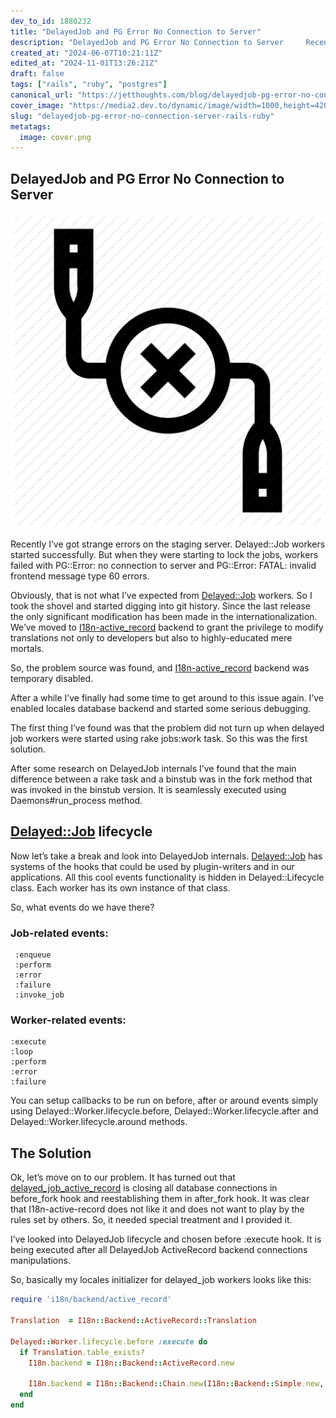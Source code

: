 ```yaml
---
dev_to_id: 1880232
title: "DelayedJob and PG Error No Connection to Server"
description: "DelayedJob and PG Error No Connection to Server     Recently I’ve got strange errors on the..."
created_at: "2024-06-07T10:21:11Z"
edited_at: "2024-11-01T13:26:21Z"
draft: false
tags: ["rails", "ruby", "postgres"]
canonical_url: "https://jetthoughts.com/blog/delayedjob-pg-error-no-connection-server-rails-ruby/"
cover_image: "https://media2.dev.to/dynamic/image/width=1000,height=420,fit=cover,gravity=auto,format=auto/https%3A%2F%2Fraw.githubusercontent.com%2Fjetthoughts%2Fjetthoughts.github.io%2Fmaster%2Fstatic%2Fassets%2Fimg%2Fblog%2Fdelayedjob-pg-error-no-connection-server-rails-ruby%2Ffile_0.png"
slug: "delayedjob-pg-error-no-connection-server-rails-ruby"
metatags:
  image: cover.png
---
```


## DelayedJob and PG Error No Connection to Server

![](file_0.png)

Recently I’ve got strange errors on the staging server. Delayed::Job workers started successfully. But when they were starting to lock the jobs, workers failed with PG::Error: no connection to server and PG::Error: FATAL: invalid frontend message type 60 errors.

Obviously, that is not what I’ve expected from [Delayed::Job](https://github.com/collectiveidea/delayed_job) workers. So I took the shovel and started digging into git history. Since the last release the only significant modification has been made in the internationalization. We’ve moved to [I18n-active_record](https://github.com/svenfuchs/i18n-active_record) backend to grant the privilege to modify translations not only to developers but also to highly-educated mere mortals.

So, the problem source was found, and [I18n-active_record](https://github.com/svenfuchs/i18n-active_record) backend was temporary disabled.

After a while I’ve finally had some time to get around to this issue again. I’ve enabled locales database backend and started some serious debugging.

The first thing I’ve found was that the problem did not turn up when delayed job workers were started using rake jobs:work task. So this was the first solution.

After some research on DelayedJob internals I’ve found that the main difference between a rake task and a binstub was in the fork method that was invoked in the binstub version. It is seamlessly executed using Daemons#run_process method.

## [Delayed::Job](https://github.com/collectiveidea/delayed_job) lifecycle

Now let’s take a break and look into DelayedJob internals. [Delayed::Job](https://github.com/collectiveidea/delayed_job) has systems of the hooks that could be used by plugin-writers and in our applications. All this cool events functionality is hidden in Delayed::Lifecycle class. Each worker has its own instance of that class.

So, what events do we have there?

### Job-related events:

```
 :enqueue
 :perform
 :error
 :failure
 :invoke_job
```

### Worker-related events:

```
:execute
:loop
:perform
:error
:failure
```

You can setup callbacks to be run on before, after or around events simply using Delayed::Worker.lifecycle.before, Delayed::Worker.lifecycle.after and Delayed::Worker.lifecycle.around methods.

## The Solution

Ok, let’s move on to our problem. It has turned out that [delayed_job_active_record](https://github.com/collectiveidea/delayed_job_active_record) is closing all database connections in before_fork hook and reestablishing them in after_fork hook. It was clear that I18n-active-record does not like it and does not want to play by the rules set by others. So, it needed special treatment and I provided it.

I’ve looked into DelayedJob lifecycle and chosen before :execute hook. It is being executed after all DelayedJob ActiveRecord backend connections manipulations.

So, basically my locales initializer for delayed_job workers looks like this:

```ruby
require 'i18n/backend/active_record'
  
Translation  = I18n::Backend::ActiveRecord::Translation

Delayed::Worker.lifecycle.before :execute do
  if Translation.table_exists?
    I18n.backend = I18n::Backend::ActiveRecord.new

    I18n.backend = I18n::Backend::Chain.new(I18n::Backend::Simple.new, I18n.backend)
  end
end
```
